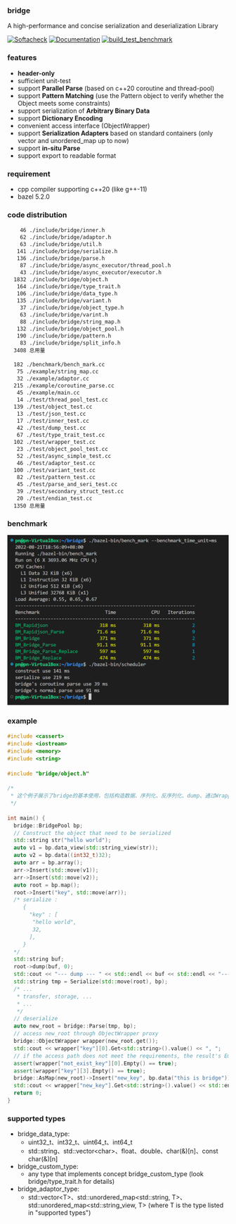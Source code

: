 ### bridge

A high-performance and concise serialization and deserialization Library

[![Softacheck](https://softacheck.com/app/repository/chloro-pn/bridge/badge)](https://softacheck.com/app/repository/chloro-pn/bridge/issues) [![Documentation](https://softacheck.com/app/repository/chloro-pn/bridge/documentation/badge)](https://softacheck.com/app/docs/chloro-pn/bridge/) [![build_test_benchmark](https://github.com/chloro-pn/bridge/actions/workflows/build_and_test_with_bazel.yaml/badge.svg?branch=master)](https://github.com/chloro-pn/bridge/actions/workflows/build_and_test_with_bazel.yaml)

### features

* **header-only**
* sufficient unit-test
* support **Parallel Parse** (based on c++20 coroutine and thread-pool)
* support **Pattern Matching** (use the Pattern object to verify whether the Object meets some constraints)
* support serialization of **Arbitrary Binary Data**
* support **Dictionary Encoding**
* convenient access interface (ObjectWrapper)
* support **Serialization Adapters** based on standard containers (only vector and unordered_map up to now)
* support **in-situ Parse**
* support export to readable format

### requirement
* cpp compiler supporting c++20 (like g++-11)
* bazel 5.2.0

### code distribution
```
    46 ./include/bridge/inner.h
    62 ./include/bridge/adaptor.h
    63 ./include/bridge/util.h
   141 ./include/bridge/serialize.h
   136 ./include/bridge/parse.h
    87 ./include/bridge/async_executor/thread_pool.h
    43 ./include/bridge/async_executor/executor.h
  1832 ./include/bridge/object.h
   164 ./include/bridge/type_trait.h
   106 ./include/bridge/data_type.h
   135 ./include/bridge/variant.h
    37 ./include/bridge/object_type.h
    63 ./include/bridge/varint.h
    88 ./include/bridge/string_map.h
   132 ./include/bridge/object_pool.h
   190 ./include/bridge/pattern.h
    83 ./include/bridge/split_info.h
  3408 总用量

  182 ./benchmark/bench_mark.cc
   75 ./example/string_map.cc
   32 ./example/adaptor.cc
  215 ./example/coroutine_parse.cc
   45 ./example/main.cc
   14 ./test/thread_pool_test.cc
  139 ./test/object_test.cc
   13 ./test/json_test.cc
   17 ./test/inner_test.cc
   42 ./test/dump_test.cc
   67 ./test/type_trait_test.cc
  102 ./test/wrapper_test.cc
   23 ./test/object_pool_test.cc
   52 ./test/async_simple_test.cc
   46 ./test/adaptor_test.cc
  100 ./test/variant_test.cc
   82 ./test/pattern_test.cc
   45 ./test/parse_and_seri_test.cc
   39 ./test/secondary_struct_test.cc
   20 ./test/endian_test.cc
  1350 总用量
```
### benchmark
![image](https://github.com/chloro-pn/bridge/blob/master/png/benchmark.PNG)



### example 
```c++
#include <cassert>
#include <iostream>
#include <memory>
#include <string>

#include "bridge/object.h"

/*
 * 这个例子展示了bridge的基本使用，包括构造数据、序列化、反序列化、dump、通过Wrapper访问数据等基本功能。
 */

int main() {
  bridge::BridgePool bp;
  // Construct the object that need to be serialized
  std::string str("hello world");
  auto v1 = bp.data_view(std::string_view(str));
  auto v2 = bp.data((int32_t)32);
  auto arr = bp.array();
  arr->Insert(std::move(v1));
  arr->Insert(std::move(v2));
  auto root = bp.map();
  root->Insert("key", std::move(arr));
  /* serialize :
     {
       "key" : [
        "hello world",
        32,
       ],
     }
  */
  std::string buf;
  root->dump(buf, 0);
  std::cout << "--- dump --- " << std::endl << buf << std::endl << "------------ " << std::endl;
  std::string tmp = Serialize(std::move(root), bp);
  /* ...
   * transfer, storage, ...
   * ...
   */
  // deserialize
  auto new_root = bridge::Parse(tmp, bp);
  // access new_root through ObjectWrapper proxy
  bridge::ObjectWrapper wrapper(new_root.get());
  std::cout << wrapper["key"][0].Get<std::string>().value() << ", ";
  // if the access path does not meet the requirements, the result's Empty() method would return true.
  assert(wrapper["not_exist_key"][0].Empty() == true);
  assert(wrapper["key"][3].Empty() == true);
  bridge::AsMap(new_root)->Insert("new_key", bp.data("this is bridge"));
  std::cout << wrapper["new_key"].Get<std::string>().value() << std::endl;
  return 0;
}
```

### supported types
* bridge_data_type:
  * uint32_t、int32_t、uint64_t、int64_t
  * std::string、std::vector\<char\>、float、double、char(&)[n]、const char(&)[n]
* bridge_custom_type:
  * any type that implements concept bridge_custom_type (look bridge/type_trait.h for details)
* bridge_adaptor_type:
  * std::vector\<T\>、std::unordered_map<std::string, T>、std::unordered_map<std::string_view, T> (where T is the type listed in "supported types")

